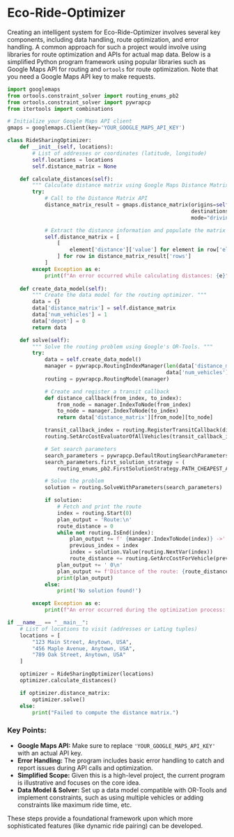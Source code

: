 # Eco-Ride-Optimizer

Creating an intelligent system for Eco-Ride-Optimizer involves several key components, including data handling, route optimization, and error handling. A common approach for such a project would involve using libraries for route optimization and APIs for actual map data. Below is a simplified Python program framework using popular libraries such as Google Maps API for routing and `ortools` for route optimization. Note that you need a Google Maps API key to make requests.

```python
import googlemaps
from ortools.constraint_solver import routing_enums_pb2
from ortools.constraint_solver import pywrapcp
from itertools import combinations

# Initialize your Google Maps API client
gmaps = googlemaps.Client(key='YOUR_GOOGLE_MAPS_API_KEY')

class RideSharingOptimizer:
    def __init__(self, locations):
        # List of addresses or coordinates (latitude, longitude)
        self.locations = locations
        self.distance_matrix = None

    def calculate_distances(self):
        """ Calculate distance matrix using Google Maps Distance Matrix API. """
        try:
            # Call to the Distance Matrix API
            distance_matrix_result = gmaps.distance_matrix(origins=self.locations,
                                                           destinations=self.locations,
                                                           mode="driving")

            # Extract the distance information and populate the matrix
            self.distance_matrix = [
                [
                    element['distance']['value'] for element in row['elements']
                ] for row in distance_matrix_result['rows']
            ]
        except Exception as e:
            print(f"An error occurred while calculating distances: {e}")
    
    def create_data_model(self):
        """ Create the data model for the routing optimizer. """
        data = {}
        data['distance_matrix'] = self.distance_matrix
        data['num_vehicles'] = 1
        data['depot'] = 0
        return data

    def solve(self):
        """ Solve the routing problem using Google's OR-Tools. """
        try:
            data = self.create_data_model()
            manager = pywrapcp.RoutingIndexManager(len(data['distance_matrix']),
                                                   data['num_vehicles'], data['depot'])
            routing = pywrapcp.RoutingModel(manager)

            # Create and register a transit callback
            def distance_callback(from_index, to_index):
                from_node = manager.IndexToNode(from_index)
                to_node = manager.IndexToNode(to_index)
                return data['distance_matrix'][from_node][to_node]

            transit_callback_index = routing.RegisterTransitCallback(distance_callback)
            routing.SetArcCostEvaluatorOfAllVehicles(transit_callback_index)

            # Set search parameters
            search_parameters = pywrapcp.DefaultRoutingSearchParameters()
            search_parameters.first_solution_strategy = (
                routing_enums_pb2.FirstSolutionStrategy.PATH_CHEAPEST_ARC)

            # Solve the problem
            solution = routing.SolveWithParameters(search_parameters)

            if solution:
                # Fetch and print the route
                index = routing.Start(0)
                plan_output = 'Route:\n'
                route_distance = 0
                while not routing.IsEnd(index):
                    plan_output += f' {manager.IndexToNode(index)} ->'
                    previous_index = index
                    index = solution.Value(routing.NextVar(index))
                    route_distance += routing.GetArcCostForVehicle(previous_index, index, 0)
                plan_output += ' 0\n'
                plan_output += f'Distance of the route: {route_distance} meters\n'
                print(plan_output)
            else:
                print('No solution found!')

        except Exception as e:
            print(f"An error occurred during the optimization process: {e}")

if __name__ == "__main__":
    # List of locations to visit (addresses or LatLng tuples)
    locations = [
        "123 Main Street, Anytown, USA", 
        "456 Maple Avenue, Anytown, USA", 
        "789 Oak Street, Anytown, USA"
    ]

    optimizer = RideSharingOptimizer(locations)
    optimizer.calculate_distances()

    if optimizer.distance_matrix:
        optimizer.solve()
    else:
        print("Failed to compute the distance matrix.")
```

### Key Points:
- **Google Maps API:** Make sure to replace `'YOUR_GOOGLE_MAPS_API_KEY'` with an actual API key.
- **Error Handling:** The program includes basic error handling to catch and report issues during API calls and optimization.
- **Simplified Scope:** Given this is a high-level project, the current program is illustrative and focuses on the core idea.
- **Data Model & Solver:** Set up a data model compatible with OR-Tools and implement constraints, such as using multiple vehicles or adding constraints like maximum ride time, etc.

These steps provide a foundational framework upon which more sophisticated features (like dynamic ride pairing) can be developed.